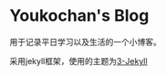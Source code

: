# Youkochan's Blog
用于记录平日学习以及生活的一个小博客。

采用jekyll框架，使用的主题为[3-Jekyll](https://github.com/P233/3-Jekyll)